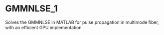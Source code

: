 # GMMNLSE_1
Solves the GMMNLSE in MATLAB for pulse propagation in multimode fiber, with an efficient GPU implementation
